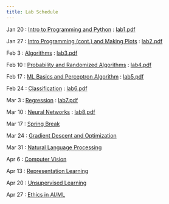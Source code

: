 ```yaml
---
title: Lab Schedule
---
```


Jan 20
: [Intro to Programming and Python](https://colab.research.google.com/drive/1N6QhRX_0AGFINkYDwXWO8QtiWJrTCzCy?usp=sharing)
  : [lab1.pdf](https://drive.google.com/file/d/1-ZCVnDgR7MNeJhjGkTu6C9iPGbqM_Hib/view?usp=sharing)

Jan 27
: [Intro Programming (cont.) and Making Plots](https://colab.research.google.com/drive/12IAow8oi-1_Lgxtfz0_pZyhgy06hrT1U?usp=sharing)
  : [lab2.pdf](https://drive.google.com/file/d/1S99ANhfWaFJ2j3q15Zyf6b2VWeN7houY/view?usp=sharing)

Feb 3
: [Algorithms](https://colab.research.google.com/drive/1S9gvJ4Y8y-30x3e41zcTtMVz8roKA8d9?usp=sharing)
  : [lab3.pdf](https://drive.google.com/file/d/1K3IExJTNH9aG7s5sz_mD8QGlRW9-XXEC/view?usp=sharing)

Feb 10
: [Probability and Randomized Algorithms](https://colab.research.google.com/drive/1w6zklbTwj3AsWT0BbLU5Hl7TiAAzoZsO?usp=sharing)
  : [lab4.pdf](https://drive.google.com/file/d/1ADf1ravijfbiEvqpKi3uanx04LaNu3s3/view?usp=sharing)

Feb 17
: [ML Basics and Perceptron Algorithm](https://colab.research.google.com/drive/1jJKefgraVb_YU6XqBawxnnjUfavcTMVe?usp=sharing)
  : [lab5.pdf](https://drive.google.com/file/d/1Shdge8Zx7jdV5irf1P8lillYqgQS8XHW/view?usp=sharing)

Feb 24
: [Classification](https://colab.research.google.com/drive/1ICLoJcjwtUuxS-I_DYr4Vsff676P1Zk8?usp=sharing)
  : [lab6.pdf](https://drive.google.com/file/d/1r4pJPvnPPuIhayuzRqkS1KB7BzvnNByz/view?usp=sharing)

Mar 3
: [Regression](https://colab.research.google.com/drive/1D-3MtrkKBQPb2KUiRq2g3TgYji-E3IJd?usp=sharing)
  : [lab7.pdf](https://drive.google.com/file/d/1fIgZmkmv9F7sPC8XDcWQ3kqvZpDQrb9Q/view?usp=sharing)

Mar 10
: [Neural Networks](https://colab.research.google.com/drive/1iKVlGEVIi_4nM8YktQV-wh7RvMQ6yyQx?usp=sharing)
  : [lab8.pdf](https://drive.google.com/file/d/1rQDrlQ2pca9eesmQgssWMwOGVO_S0hQC/view?usp=sharing)

Mar 17
: [Spring Break](#)

Mar 24
: [Gradient Descent and Optimization](#)

Mar 31
: [Natural Language Processing](#)

Apr 6
: [Computer Vision](#)

Apr 13
: [Representation Learning](#)

Apr 20
: [Unsupervised Learning](#)

Apr 27
: [Ethics in AI/ML](#)
